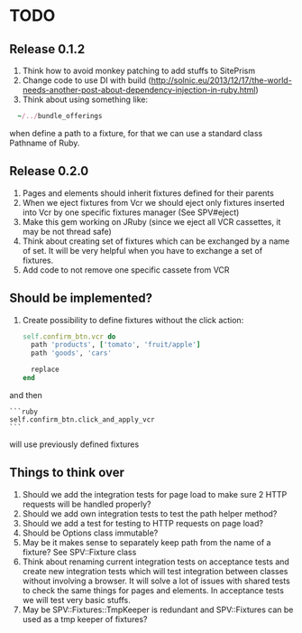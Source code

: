 # TODO

## Release 0.1.2

1. Think how to avoid monkey patching to add stuffs to SitePrism
2. Change code to use DI with build (http://solnic.eu/2013/12/17/the-world-needs-another-post-about-dependency-injection-in-ruby.html)
3. Think about using something like:

  ```ruby
    ~/../bundle_offerings
  ```

when define a path to a fixture, for that we can use a standard class Pathname of Ruby.

## Release 0.2.0

1. Pages and elements should inherit fixtures defined for their parents
2. When we eject fixtures from Vcr we should eject only fixtures inserted into Vcr by one specific fixtures manager (See SPV#eject)
3. Make this gem working on JRuby (since we eject all VCR cassettes, it may be not thread safe)
4. Think about creating set of fixtures which can be exchanged by a name of set. It will be very helpful when you have to exchange a set of fixtures.
5. Add code to not remove one specific cassete from VCR

## Should be implemented?

1. Create possibility to define fixtures without the click action:

    ```ruby
    self.confirm_btn.vcr do
      path 'products', ['tomato', 'fruit/apple']
      path 'goods', 'cars'

      replace
    end
    ```

  and then

    ```ruby
    self.confirm_btn.click_and_apply_vcr
    ```

  will use previously defined fixtures


## Things to think over

1. Should we add the integration tests for page load to make sure 2 HTTP requests will be handled properly?
2. Should we add own integration tests to test the path helper method?
3. Should we add a test for testing to HTTP requests on page load?
4. Should be Options class immutable?
5. May be it makes sense to separately keep path from the name of a fixture? See SPV::Fixture class
6. Think about renaming current integration tests on acceptance tests and create new integration tests which will test integration between classes without involving a browser. It will solve a lot of issues with shared tests to check the same things for pages and elements. In acceptance tests we will test very basic stuffs.
7. May be SPV::Fixtures::TmpKeeper is redundant and SPV::Fixtures can be used as a tmp keeper of fixtures?


